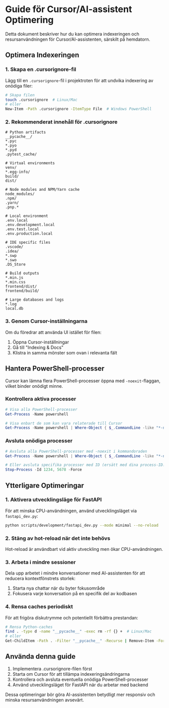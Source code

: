 # Guide för Cursor/AI-assistent Optimering

Detta dokument beskriver hur du kan optimera indexeringen och resursanvändningen för Cursor/AI-assistenten, särskilt på hemdatorn.

## Optimera Indexeringen

### 1. Skapa en .cursorignore-fil

Lägg till en `.cursorignore`-fil i projektroten för att undvika indexering av onödiga filer:

```bash
# Skapa filen
touch .cursorignore  # Linux/Mac
# eller
New-Item -Path .cursorignore -ItemType File  # Windows PowerShell
```

### 2. Rekommenderat innehåll för .cursorignore

```
# Python artifacts
__pycache__/
*.pyc
*.pyo
*.pyd
.pytest_cache/

# Virtual environments
venv/
*.egg-info/
build/
dist/

# Node modules and NPM/Yarn cache
node_modules/
.npm/
.yarn/
.pnp.*

# Local environment
.env.local
.env.development.local
.env.test.local
.env.production.local

# IDE specific files
.vscode/
.idea/
*.swp
*.swo
.DS_Store

# Build outputs
*.min.js
*.min.css
frontend/dist/
frontend/build/

# Large databases and logs
*.log
local.db
```

### 3. Genom Cursor-inställningarna

Om du föredrar att använda UI istället för filen:

1. Öppna Cursor-inställningar
2. Gå till "Indexing & Docs"
3. Klistra in samma mönster som ovan i relevanta fält

## Hantera PowerShell-processer

Cursor kan lämna flera PowerShell-processer öppna med `-noexit`-flaggan, vilket binder onödigt minne.

### Kontrollera aktiva processer

```powershell
# Visa alla PowerShell-processer
Get-Process -Name powershell

# Visa enbart de som kan vara relaterade till Cursor
Get-Process -Name powershell | Where-Object { $_.CommandLine -like "*-noexit*" -or $_.CommandLine -like "*Cursor*" }
```

### Avsluta onödiga processer

```powershell
# Avsluta alla PowerShell-processer med -noexit i kommandoraden
Get-Process -Name powershell | Where-Object { $_.CommandLine -like "*-noexit*" } | Stop-Process -Force

# Eller avsluta specifika processer med ID (ersätt med dina process-ID:er)
Stop-Process -Id 1234, 5678 -Force
```

## Ytterligare Optimeringar

### 1. Aktivera utvecklingsläge för FastAPI

För att minska CPU-användningen, använd utvecklingsläget via `fastapi_dev.py`:

```bash
python scripts/development/fastapi_dev.py --mode minimal --no-reload
```

### 2. Stäng av hot-reload när det inte behövs

Hot-reload är användbart vid aktiv utveckling men ökar CPU-användningen.

### 3. Arbeta i mindre sessioner

Dela upp arbetet i mindre konversationer med AI-assistenten för att reducera kontextfönstrets storlek:

1. Starta nya chattar när du byter fokusområde
2. Fokusera varje konversation på en specifik del av kodbasen

### 4. Rensa caches periodiskt

För att frigöra diskutrymme och potentiellt förbättra prestandan:

```bash
# Rensa Python-caches
find . -type d -name "__pycache__" -exec rm -rf {} +  # Linux/Mac
# eller
Get-ChildItem -Path . -Filter "__pycache__" -Recurse | Remove-Item -Force -Recurse  # Windows PowerShell
```

## Använda denna guide

1. Implementera .cursorignore-filen först
2. Starta om Cursor för att tillämpa indexeringsändringarna
3. Kontrollera och avsluta eventuella onödiga PowerShell-processer
4. Använd utvecklingsläget för FastAPI när du arbetar med backend

Dessa optimeringar bör göra AI-assistenten betydligt mer responsiv och minska resursanvändningen avsevärt. 